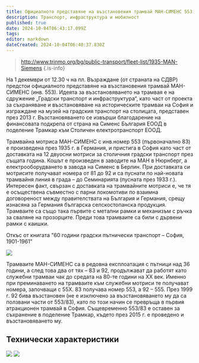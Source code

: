 ```yaml
---
title: Официалното представяне на възстановения трамвай МАН-СИМЕНС 553
description: Транспорт, инфраструктура и мобилност
published: true
date: 2024-10-04T06:43:17.099Z
tags: 
editor: markdown
dateCreated: 2024-10-04T06:40:37.830Z
---
```


> http://www.trinmo.org/bg/public-transport/fleet-list/1935-MAN-Siemens
{.is-info}



На 1 декември от 12.30 ч на пл. Възраждане (от страната на СДВР) предстои официалното представяне на възстановения трамвай МАН-СИМЕНС (инв. 553). Идеята за възстановяването на трамвая е на сдружение „Градски транспорт и инфраструктура“, като част от проекта за съхраняване и възстановяване на историческите трамваи на София и изграждане на музей на градския транспорт на столицата, представен през 2013 г. Възстановяването се извърши благодарение на финансовата подкрепа от страна на Сименс България ЕООД в поделение Трамкар към Столичен електротранспорт ЕООД.


Трамвайна мотриса МАН-СИМЕНС с инв.номер 553 (първоначално 83) е произведена през 1935 г. в Германия, и пристига в София като част от доставката на 12 двуосни мотриси за столичния градски транспорт през същата година. Кошът е произведен в заводите на МАН в Нюрнберг, а електрооборудването в завода на Сименс в Берлин. При доставката си мотрисите получават номера от 81 до 92 и са пуснати по най-новата трамвайня линия в града – до Семинарията (пусната през 1933 г.). Интересен факт, свързан с доставката на трамвайните мотриси е, че тя е осъществена съвместно с парни локомотиви по взаимна договореност между правителствата на България и Германия, срещу изнасяна за Германия българска селскостопанска продукция. Трамваите са също така първите с метални рамки и механизъм с ръчка за сваляне на прозорците. Преди това трамваите са били с дървени рамки с каишки.

 

Откъс от книгата "60 години градски пътнически транспорт – София, 1901-1961"

<img src="https://transportal.bg/wp-content/uploads/2015/11/bgtransport.org_uploads_images_book_1.jpg">

Трамваите МАН-СИМЕНС са в редовна експлоатация с пътници над 36 години, а след това два от тях – 83 и 92, продължават да работят като служебни трамваи чак до средата на 80-те години на ХХ век. Именно при преминаването на трамваите към служебни мотриси те получават номера, започващи с 55Х. 83 получава номер 553, а 92 – 555. През 1999 г. 92 бива възстановен (не е изключено за възстановяването му да са ползвани части от 553/83), като по този начин се превръща в първия атракционен трамвай в София. Същевременно 553/83 е оставен за съхранение в поделение Трамкар, където през 2015 г. е проведено и възстановяването му.


## Технически характеристики


<img src="https://transportal.bg/wp-content/uploads/2015/11/bgtransport.org_uploads_images_tech-data.jpg">

<img src="https://transportal.bg/wp-content/uploads/2015/11/bgtransport.org_uploads_images_book_2.jpg">





